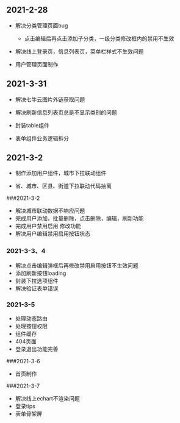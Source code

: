## 2021-2-28

- 解决分类管理页面bug
  - 点击编辑后再点击添加子分类，一级分类修改框内的禁用不生效

- 解决线上登录页，信息列表页，菜单栏样式不生效问题

- 用户管理页面制作

## 2021-3-31

- 解决七牛云图片外链获取问题

- 解决刷新信息列表页总是不显示类别的问题
- 封装table组件

- 表单组件业务逻辑拆分



##  2021-3-2

- 制作添加用户组件，城市下拉联动组件

- 省、城市、区县、街道下拉联动代码抽离

  

###2021-3-2

- 解决城市联动数据不响应问题
- 完成用户添加，批量删除，点击删除，编辑，刷新功能
- 完成用户禁用启用 修改功能
- 解决用户编辑禁用启用按钮状态



### 2021-3-3、4

- 解决点击编辑弹框后再修改禁用启用按钮不生效问题
- 添加刷新按钮loading
- 封装下拉选项组件
- 解决验证表单错误



### 2021-3-5

- 处理动态路由
- 处理按钮权限
- 组件缓存
- 404页面
- 登录退出功能完善

###2021-3-6

- 首页制作

###2021-3-7

- 解决线上echart不渲染问题
- 登录tips
- 表单骨架屏